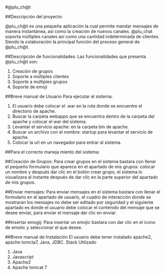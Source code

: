 #@plu_ch@t

##Descripción del proyecto:

@plu_ch@t es una pequeña aplicación la cual permite mandar mensajes de manera instantánea, así como la creación de nuevos canales. @plu_chat soporta múltiples  canales así como una cantidad indeterminada de clientes. Siendo la colaboración la principal función del proceso general de @plu_ch@t.

##Descripción de funcionalidades:
Las funcionalidades que presenta @plu_ch@t son:
1. Creación de grupos
2. Soporte a múltiples clientes
3. Soporte a múltiples grupos
4. Soporte de emoji

##Breve manual de Usuario
Para ejecutar el sistema:
1. El usuario debe colocar el .war en la ruta donde se encuentre el directorio de apache.
2. Buscar la carpeta webapps que se encuentra dentro de la carpeta del apache y colocar el war del sistema.
3. Levantar el servicio apache: en la carpeta bin de apache.
4. Buscar un archivo con el nombre: startup para levantar el servicio de apache.
5. Colocar la url en un navegador para entrar al sistema.

##Para el correcto maneja miento del sistema:

##Creación de Grupos:
Para crear grupos en el sistema bastara con llenar el pequeño formulario que aparece en el apartado de mis grupos: colocar un nombre y después dar clic en el botón crear grupo, el sistema lo visualizara al instante después de dar clic en la parte superior del apartado de mis grupos. 

##Enviar mensajes: 
Para enviar mensajes en el sistema bastara con llenar el formulario en el apartado de usuario, el cuadro de interacción donde se mostraran los mensajes no debe ser editado por seguridad y el siguiente apartado es donde el usuario debe colocar el contenido del mensaje que se desee enviar, para enviar el mensaje dar clic en enviar.

##Insertar emogij:
Para insertar un emojic bastara con dar clic en el icono de emotic y seleccionar el que desee.


##Breve manual de Instalación
El usuario debe tener instalado apache2, apache tomcta7, Java, JDBC.
Stack Utilizado
1. Java
2. Javascript
3. Apache2
4. Apache tomcat 7
